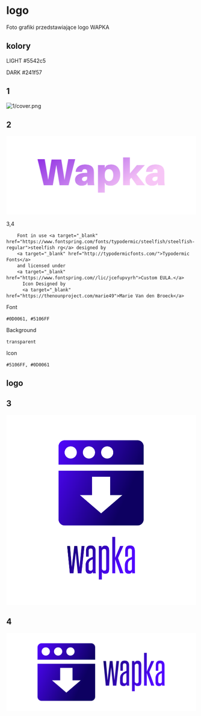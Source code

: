 # logo
Foto grafiki przedstawiające logo WAPKA

## kolory

LIGHT
#5542c5

DARK
#241f57

## 1
![1/cover.png](1/default.png)

## 2
![2/cover.png](2/cover.png)

3,4


        Font in use <a target="_blank" href="https://www.fontspring.com/fonts/typodermic/steelfish/steelfish-regular">steelfish rg</a> designed by
        <a target="_blank" href="http://typodermicfonts.com/">Typodermic Fonts</a>
        and licensed under
        <a target="_blank" href="https://www.fontspring.com//lic/jcefupvyrh">Custom EULA.</a>
          Icon Designed by
          <a target="_blank" href="https://thenounproject.com/marie49">Marie Van den Broeck</a>
          
Font
  
    #0D0061, #5106FF


Background
  
    transparent

Icon
  
    #5106FF, #0D0061
    
    
## logo

## 3
![cover.png](3/default.png)

## 4
![cover.png](4/cover.png)

